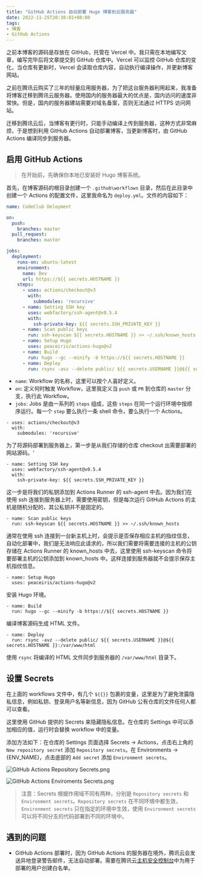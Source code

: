 ```yaml
---
title: "GitHub Actions 自动部署 Hugo 博客到云服务器"
date: 2022-11-25T20:38:01+08:00
tags:
- 博客
- GitHub Actions
---
```


之前本博客的源码是存放在 GitHub，托管在 Vercel 中。我只需在本地编写文章，编写完毕后将文章提交到 GitHub 仓库中。Vercel 可以监控 GitHub 仓库的变化，当仓库有更新时，Vercel 会读取仓库内容，自动执行编译操作，并更新博客网站。

之前在腾讯云购买了三年的轻量应用服务器，为了把这台服务器利用起来，我准备将博客迁移到腾讯云服务器。使用国内的服务器最大的优点是，国内访问的速度非常快。但是，国内的服务器建站需要对域名备案，否则无法通过 HTTPS 访问网站。

迁移到腾讯云后，当博客有更行时，只能手动编译上传到服务器，这种方式非常麻烦，于是想到利用 GitHub Actions 自动部署博客，当更新博客时，由 GitHub Actions 编译同步到服务器。


## 启用 GitHub Actions

> 在开始前，先确保你本地已安装好 Hugo 博客系统。

首先，在博客源码的根目录创建一个 `.github\workflows` 目录，然后在此目录中创建一个 Actions 的配置文件，这里我命名为 `deploy.yml`。文件的内容如下：

```yml
name: CodeClub Deloyment

on:
  push:
    branches: master
  pull_request:
    branches: master

jobs:
  deployment:
    runs-on: ubuntu-latest
    environment:
      name: Dev
      url: https://${{ secrets.HOSTNAME }}
    steps:
      - uses: actions/checkout@v3
        with:
          submodules: 'recursive'
      - name: Setting SSH key
        uses: webfactory/ssh-agent@v0.5.4
        with:
          ssh-private-key: ${{ secrets.SSH_PRIVATE_KEY }}
      - name: Scan public keys
        run: ssh-keyscan ${{ secrets.HOSTNAME }} >> ~/.ssh/known_hosts
      - name: Setup Hugo
        uses: peaceiris/actions-hugo@v2
      - name: Build
        run: hugo --gc --minify -b https://${{ secrets.HOSTNAME }}
      - name: Deploy
        run: rsync -avz --delete public/ ${{ secrets.USERNAME }}@${{ secrets.HOSTNAME }}:/var/www/html
```
- `name`: Workflow 的名称，这里可以按个人喜好定义。
- `on`: 定义何时触发 Workflow，这里我定义当 `push` 或 `PR` 到仓库的 `master` 分支，执行此 Workflow。
- `jobs`: Jobs 是由一系列的 `steps` 组成，这些 `steps` 在同一个运行环境中按顺序运行。每一个 `step` 要么执行一条 shell 命令，要么执行一个 Actions。


```
- uses: actions/checkout@v3
  with:
    submodules: 'recursive'
```
为了将源码部署到服务器上，第一步是从我们存储的仓库 checkout 出需要部署的网站源码。‘

```
- name: Setting SSH key
  uses: webfactory/ssh-agent@v0.5.4
  with:
    ssh-private-key: ${{ secrets.SSH_PRIVATE_KEY }}
```
这一步是将我们的私钥添加到 Actions Runner 的 ssh-agent 中去。因为我们在使用 ssh 连接到服务器上时，需要使用密钥，但是每次运行 GitHub Actions 的主机是随机分配的，其公私钥并不是固定的。

```
- name: Scan public keys
  run: ssh-keyscan ${{ secrets.HOSTNAME }} >> ~/.ssh/known_hosts
```
通常在使用 ssh 连接到一台新主机上时，会提示是否保存相应主机的指纹信息，自动化部署中，我们是无法响应此请求的，所以我们需要将需要连接的主机的公钥存储在 Actions Runner 的 known_hosts 中去，这里使用 ssh-keyscan 命令将要部署主机的公钥添加到 known_hosts 中。这样连接到服务器就不会提示保存主机指纹信息。

```
- name: Setup Hugo
  uses: peaceiris/actions-hugo@v2
```
安装 Hugo 环境。


```
- name: Build
  run: hugo --gc --minify -b https://${{ secrets.HOSTNAME }}
```
编译博客源码生成 HTML 文件。

```
- name: Deploy
  run: rsync -avz --delete public/ ${{ secrets.USERNAME }}@${{ secrets.HOSTNAME }}:/var/www/html
```
使用 `rsync` 将编译的 HTML 文件同步到服务器的 `/var/www/html` 目录下。

## 设置 Secrets

在上面的 workflows 文件中，有几个 `${{}}` 包裹的变量，这里是为了避免泄露隐私信息，例如私钥、登录用户名等新信息，因为 GitHub 公有仓库的文件任何人都可以查看。

这里使用 GitHub 提供的 Secrets 来隐藏隐私信息。在仓库的 Settings 中可以添加相应的值，运行时会替换 workflow 中的变量。

添加方法如下：在仓库的 Settings 页面选择 Secrets -> Actions，点击右上角的 `New repository secret` 添加 `Repository secrets`。在 Environments -> {ENV_NAME}，点击底部的 `Add secret` 添加 `Environment secrets`。

![GitHub Actions Repository Secrets.png](https://s2.loli.net/2022/12/06/jZiyarn6WeLfd8T.png)

![GitHub Actions Enviroments Secrets.png](https://s2.loli.net/2022/12/06/hDQnjSJGNg6iy9Y.png)

> 注意：Secrets 根据作用域不同有两种，分别是 `Repository secrets` 和 `Environment secrets`。`Repository secrets` 在不同环境中都生效，`Environment secrets` 只在指定的环境中生效，使用 `Environment secrets` 可以将不同分支的代码部署到不同的环境中。

## 遇到的问题

- GitHub Actions 部署时，因为 GitHub Actions 的服务器在境外，腾讯云会发送异地登录警告邮件，无法自动部署。需要在腾讯云[主机安全控制台](https://console.cloud.tencent.com/cwp/manage/loginLog/loginwhitelist)中为用于部署的用户创建白名单。